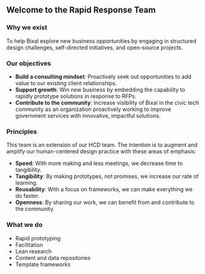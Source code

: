 ## Welcome to the Rapid Response Team

### Why we exist

To help Bixal explore new business opportunities by engaging in structured design challenges, self-directed initiatives, and open-source projects.

### Our objectives

* **Build a consulting mindset**: Proactively seek out opportunities to add value to our existing client relationships.
* **Support growth**: Win new business by embedding the capability to rapidly prototype solutions in response to RFPs.
* **Contribute to the community**: Increase visibility of Bixal in the civic tech community as an organization proactively working to improve government services with innovative, impactful solutions.

### Principles
This team is an extension of our HCD team. The intention is to augment and amplify our human-centered design practice with these areas of emphasis:

* **Speed**: With more making and less meetings, we decrease time to tangibility.
* **Tangibility**: By making prototypes, not promises, we increase our rate of learning.
* **Reusability**: With a focus on frameworks, we can make everything we do faster.
* **Openness**: By sharing our work, we can benefit from and contribute to the community.

### What we do

* Rapid prototyping
* Facilitation
* Lean research
* Content and data repositories
* Template frameworks

